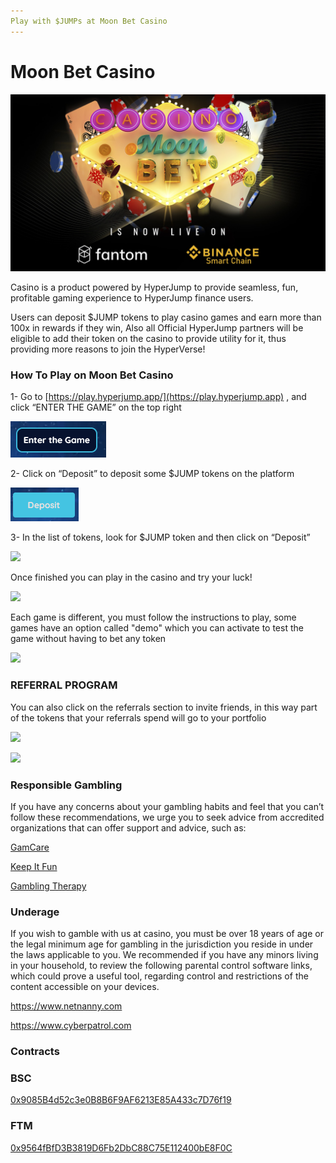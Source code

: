 ```yaml
---
Play with $JUMPs at Moon Bet Casino
---
```


# Moon Bet Casino

![Moon Bet Casino Powered By HyperJump](<../.gitbook/assets/image (4).png>)

Casino is a product powered by HyperJump to provide seamless, fun, profitable gaming experience to HyperJump finance users.

Users can deposit $JUMP tokens to play casino games and earn more than 100x in rewards if they win, Also all Official HyperJump partners will be eligible to add their token on the casino to provide utility for it, thus providing more reasons to join the HyperVerse!

### **How To Play on Moon Bet Casino**

1- Go to [https://play.hyperjump.app/](https://play.hyperjump.app) , and click “ENTER THE GAME” on the top right

![](<../.gitbook/assets/image (2).png>)

2- Click on “Deposit” to deposit some $JUMP tokens on the platform

![](<../.gitbook/assets/image (9).png>)

3- In the list of tokens, look for $JUMP token and then click on “Deposit”&#x20;

![](https://lh6.googleusercontent.com/uBz90u4X\_0iKmeAVZ3DxgDRPFOEOJQ4lGWyHXkX\_f8\_0o6dbgDtsOhosdNLU9mqbC3F7T5cZ2BQZ9DQN7E2p7AeSGJc\_02kgi-wwBNPM-2tRCF19dLqBpKn0C8OMpeEoImOIqy0N)

Once finished you can play in the casino and try your luck!

![](https://lh3.googleusercontent.com/BeoWuo4HhDwG2TSmbC0WAOVSoiCckCwpWxoFuJIOUjJ8MO-STtStcCbzZMfsWuLbn-ZpKxznAjt29pEgfQPcZt2GF0DhnPfnc1nirpgHt1eN75wy009MCRC\_GK-JjZyRHopPAjtQ)

Each game is different, you must follow the instructions to play, some games have an option called "demo" which you can activate to test the game without having to bet any token

![](https://lh6.googleusercontent.com/OfDmGAb-2HIdTyrHICUfG5ztokIVunG\_zChlxZFV67zwRwqOBVX0Uhbi3WaFUrEh77sIRPcJv8V5\_W2m-3vdCniupwSqWoyRN882XGcGxM6\_L8IWaSFKxk58IpT\_Af0Iaj\_b\_qsK)

### REFERRAL PROGRAM

You can also click on the referrals section to invite friends, in this way part of the tokens that your referrals spend will go to your portfolio

![](https://lh4.googleusercontent.com/FiS1uUvZTBch5eX39vBk3csxWanklPsa9mUm7uzF2RaOJuSf2kh44l85kGFZeWGegx-ZRX-X262LMR67sBZPzjE7EQCogLAJ\_9ewTUdkytSMSCgX9vZTZ41bw\_QPdkJRH\_52rrDD)

![](https://lh5.googleusercontent.com/9kIOOZiyYjcFCM1obZSm5F-E6uB1buzeSDw26WzT0642S0dyhAdFVzDlFCql1GZ-FMejMHTVDVd8Sk-lECmeCx1mK5ncHjYMugGXWvYLSgBvgPaODgMB7InX4PZ0Nw6OKBesVrjY)

### Responsible Gambling

If you have any concerns about your gambling habits and feel that you can’t follow these recommendations, we urge you to seek advice from accredited organizations that can offer support and advice, such as:

[GamCare](http://www.gamcare.org.uk)

[Keep It Fun ](https://keepitfun.rank.com)

[Gambling Therapy](https://www.gamblingtherapy.org)

### Underage

If you wish to gamble with us at casino, you must be over 18 years of age or the legal minimum age for gambling in the jurisdiction you reside in under the laws applicable to you. We recommended if you have any minors living in your household, to review the following parental control software links, which could prove a useful tool, regarding control and restrictions of the content accessible on your devices.&#x20;

https://www.netnanny.com

https://www.cyberpatrol.com

### Contracts&#x20;

### BSC

[0x9085B4d52c3e0B8B6F9AF6213E85A433c7D76f19](https://bscscan.com/address/0x9085B4d52c3e0B8B6F9AF6213E85A433c7D76f19)

### FTM

[0x9564fBfD3B3819D6Fb2DbC88C75E112400bE8F0C](https://ftmscan.com/address/0x9564fBfD3B3819D6Fb2DbC88C75E112400bE8F0C)

